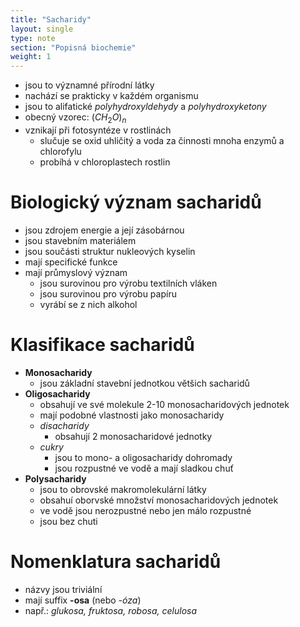 ```yaml
---
title: "Sacharidy"
layout: single
type: note
section: "Popisná biochemie"
weight: 1
---
```

- jsou to významné přírodní látky
- nachází se prakticky v každém organismu
- jsou to alifatické _polyhydroxyldehydy_ a _polyhydroxyketony_
- obecný vzorec: $(CH_2O)_n$
- vznikají při fotosyntéze v rostlinách
    - slučuje se oxid uhličitý a voda za činnosti mnoha enzymů a chlorofylu
    - probíhá v chloroplastech rostlin
# Biologický význam sacharidů
- jsou zdrojem energie a její zásobárnou
- jsou stavebním materiálem
- jsou součásti struktur nukleových kyselin
- mají specifické funkce
- mají průmyslový význam
    - jsou surovinou pro výrobu textilních vláken
    - jsou surovinou pro výrobu papíru
    - vyrábí se z nich alkohol
# Klasifikace sacharidů
- **Monosacharidy**
    - jsou základní stavební jednotkou většich sacharidů
- **Oligosacharidy**
    - obsahují ve své molekule 2-10 monosacharidových jednotek
    - mají podobné vlastnosti jako monosacharidy
    - _disacharidy_
        - obsahují 2 monosacharidové jednotky
    - _cukry_
        - jsou to mono- a oligosacharidy dohromady
        - jsou rozpustné ve vodě a mají sladkou chuť
- **Polysacharidy**
    - jsou to obrovské makromolekulární látky
    - obsahuí oborvské množství monosacharidových jednotek
    - ve vodě jsou nerozpustné nebo jen málo rozpustné
    - jsou bez chuti
# Nomenklatura sacharidů
- názvy jsou triviální
- mají suffix **-osa** (nebo _-óza_)
- např.: _glukosa, fruktosa, robosa, celulosa_